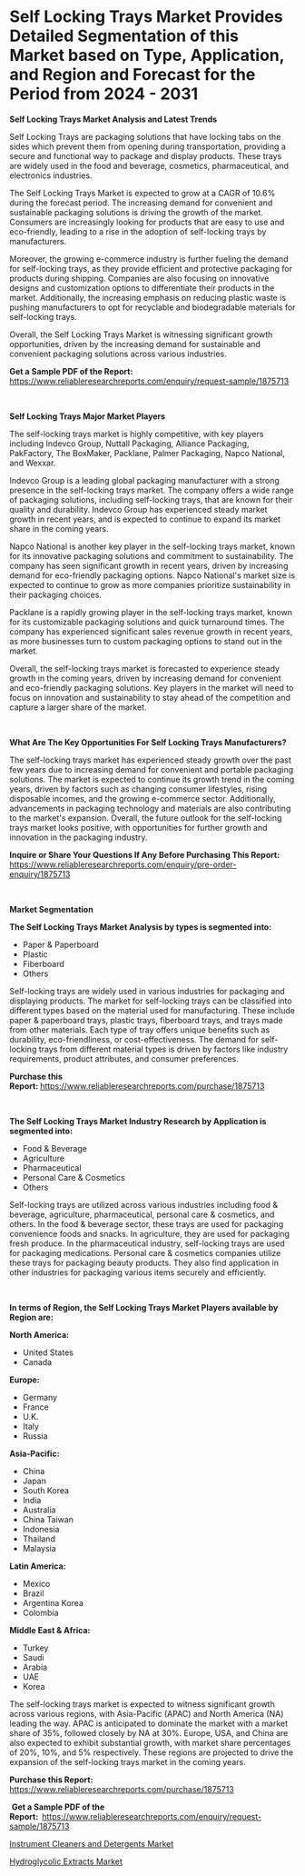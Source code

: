 <p><h1>Self Locking Trays Market Provides Detailed Segmentation of this Market based on Type, Application, and Region and Forecast for the Period from 2024 - 2031</h1></p><p><strong>Self Locking Trays Market Analysis and Latest Trends</strong></p>
<p><p>Self Locking Trays are packaging solutions that have locking tabs on the sides which prevent them from opening during transportation, providing a secure and functional way to package and display products. These trays are widely used in the food and beverage, cosmetics, pharmaceutical, and electronics industries.</p><p>The Self Locking Trays Market is expected to grow at a CAGR of 10.6% during the forecast period. The increasing demand for convenient and sustainable packaging solutions is driving the growth of the market. Consumers are increasingly looking for products that are easy to use and eco-friendly, leading to a rise in the adoption of self-locking trays by manufacturers.</p><p>Moreover, the growing e-commerce industry is further fueling the demand for self-locking trays, as they provide efficient and protective packaging for products during shipping. Companies are also focusing on innovative designs and customization options to differentiate their products in the market. Additionally, the increasing emphasis on reducing plastic waste is pushing manufacturers to opt for recyclable and biodegradable materials for self-locking trays.</p><p>Overall, the Self Locking Trays Market is witnessing significant growth opportunities, driven by the increasing demand for sustainable and convenient packaging solutions across various industries.</p></p>
<p><strong>Get a Sample PDF of the Report:&nbsp;</strong> <a href="https://www.reliableresearchreports.com/enquiry/request-sample/1875713">https://www.reliableresearchreports.com/enquiry/request-sample/1875713</a></p>
<p>&nbsp;</p>
<p><strong>Self Locking Trays Major Market Players</strong></p>
<p><p>The self-locking trays market is highly competitive, with key players including Indevco Group, Nuttall Packaging, Alliance Packaging, PakFactory, The BoxMaker, Packlane, Palmer Packaging, Napco National, and Wexxar. </p><p>Indevco Group is a leading global packaging manufacturer with a strong presence in the self-locking trays market. The company offers a wide range of packaging solutions, including self-locking trays, that are known for their quality and durability. Indevco Group has experienced steady market growth in recent years, and is expected to continue to expand its market share in the coming years.</p><p>Napco National is another key player in the self-locking trays market, known for its innovative packaging solutions and commitment to sustainability. The company has seen significant growth in recent years, driven by increasing demand for eco-friendly packaging options. Napco National's market size is expected to continue to grow as more companies prioritize sustainability in their packaging choices.</p><p>Packlane is a rapidly growing player in the self-locking trays market, known for its customizable packaging solutions and quick turnaround times. The company has experienced significant sales revenue growth in recent years, as more businesses turn to custom packaging options to stand out in the market.</p><p>Overall, the self-locking trays market is forecasted to experience steady growth in the coming years, driven by increasing demand for convenient and eco-friendly packaging solutions. Key players in the market will need to focus on innovation and sustainability to stay ahead of the competition and capture a larger share of the market.</p></p>
<p>&nbsp;</p>
<p><strong>What Are The Key Opportunities For Self Locking Trays Manufacturers?</strong></p>
<p><p>The self-locking trays market has experienced steady growth over the past few years due to increasing demand for convenient and portable packaging solutions. The market is expected to continue its growth trend in the coming years, driven by factors such as changing consumer lifestyles, rising disposable incomes, and the growing e-commerce sector. Additionally, advancements in packaging technology and materials are also contributing to the market's expansion. Overall, the future outlook for the self-locking trays market looks positive, with opportunities for further growth and innovation in the packaging industry.</p></p>
<p><strong>Inquire or Share Your Questions If Any Before Purchasing This Report:</strong> <a href="https://www.reliableresearchreports.com/enquiry/pre-order-enquiry/1875713">https://www.reliableresearchreports.com/enquiry/pre-order-enquiry/1875713</a></p>
<p>&nbsp;</p>
<p><strong>Market Segmentation</strong></p>
<p><strong>The Self Locking Trays Market Analysis by types is segmented into:</strong></p>
<p><ul><li>Paper & Paperboard</li><li>Plastic</li><li>Fiberboard</li><li>Others</li></ul></p>
<p><p>Self-locking trays are widely used in various industries for packaging and displaying products. The market for self-locking trays can be classified into different types based on the material used for manufacturing. These include paper & paperboard trays, plastic trays, fiberboard trays, and trays made from other materials. Each type of tray offers unique benefits such as durability, eco-friendliness, or cost-effectiveness. The demand for self-locking trays from different material types is driven by factors like industry requirements, product attributes, and consumer preferences.</p></p>
<p><strong>Purchase this Report:&nbsp;</strong><a href="https://www.reliableresearchreports.com/purchase/1875713">https://www.reliableresearchreports.com/purchase/1875713</a></p>
<p>&nbsp;</p>
<p><strong>The Self Locking Trays Market Industry Research by Application is segmented into:</strong></p>
<p><ul><li>Food & Beverage</li><li>Agriculture</li><li>Pharmaceutical</li><li>Personal Care & Cosmetics</li><li>Others</li></ul></p>
<p><p>Self-locking trays are utilized across various industries including food & beverage, agriculture, pharmaceutical, personal care & cosmetics, and others. In the food & beverage sector, these trays are used for packaging convenience foods and snacks. In agriculture, they are used for packaging fresh produce. In the pharmaceutical industry, self-locking trays are used for packaging medications. Personal care & cosmetics companies utilize these trays for packaging beauty products. They also find application in other industries for packaging various items securely and efficiently.</p></p>
<p>&nbsp;</p>
<p><strong>In terms of Region, the Self Locking Trays Market Players available by Region are:</strong></p>
<p>
    <p> <strong> North America: </strong>
        <ul>
            <li>United States</li>
            <li>Canada</li>
        </ul>
        </p> 
    <p> <strong> Europe: </strong>
        <ul>
            <li>Germany</li>
            <li>France</li>
            <li>U.K.</li>
            <li>Italy</li>
            <li>Russia</li>
        </ul>
        </p> 
    <p> <strong> Asia-Pacific: </strong>
        <ul>
            <li>China</li>
            <li>Japan</li>
            <li>South Korea</li>
            <li>India</li>
            <li>Australia</li>
            <li>China Taiwan</li>
            <li>Indonesia</li>
            <li>Thailand</li>
            <li>Malaysia</li>
        </ul>
        </p> 
    <p> <strong> Latin America: </strong>
        <ul>
            <li>Mexico</li>
            <li>Brazil</li>
            <li>Argentina Korea</li>
            <li>Colombia</li>
        </ul>
        </p> 
    <p> <strong> Middle East & Africa: </strong>
        <ul>
            <li>Turkey</li>
            <li>Saudi</li>
            <li>Arabia</li>
            <li>UAE</li>
            <li>Korea</li>
        </ul>
    </p>
    </p>
<p><p>The self-locking trays market is expected to witness significant growth across various regions, with Asia-Pacific (APAC) and North America (NA) leading the way. APAC is anticipated to dominate the market with a market share of 35%, followed closely by NA at 30%. Europe, USA, and China are also expected to exhibit substantial growth, with market share percentages of 20%, 10%, and 5% respectively. These regions are projected to drive the expansion of the self-locking trays market in the coming years.</p></p>
<p><strong>Purchase this Report: </strong><a href="https://www.reliableresearchreports.com/purchase/1875713">https://www.reliableresearchreports.com/purchase/1875713</a></p>
<p>&nbsp;<strong>Get a Sample PDF of the Report:&nbsp;&nbsp;</strong><a href="https://www.reliableresearchreports.com/enquiry/request-sample/1875713">https://www.reliableresearchreports.com/enquiry/request-sample/1875713</a></p>
<p><strong></strong></p>
<p><p><a href="https://github.com/pjcfca/Market-Research-Report-List-1/blob/main/instrument-cleaners-and-detergents-market.md">Instrument Cleaners and Detergents Market</a></p><p><a href="https://github.com/wusalecollins540tpqoz/Market-Research-Report-List-1/blob/main/hydroglycolic-extracts-market.md">Hydroglycolic Extracts Market</a></p></p>
